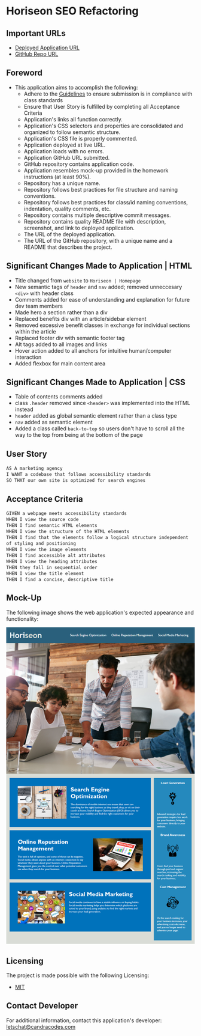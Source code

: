 # Horiseon SEO Refactoring

## Important URLs

* [Deployed Application URL](https://candracodes.github.io/horiseon-seo-refactoring/) 
* [GitHub Repo URL](https://github.com/candracodes/horiseon-seo-refactoring) 

## Foreword

* This application aims to accomplish the following:
    * Adhere to the [Guidelines](./guide/Homework-Guide/README.md) to ensure submission is in compliance with class standards
    * Ensure that User Story is fulfilled by completing all Acceptance Criteria
    * Application's links all function correctly.
    * Application's CSS selectors and properties are consolidated and organized to follow semantic structure.
    * Application's CSS file is properly commented.
    * Application deployed at live URL.
    * Application loads with no errors.
    * Application GitHub URL submitted.
    * GitHub repository contains application code.
    * Application resembles mock-up provided in the homework instructions (at least 90%).
    * Repository has a unique name.
    * Repository follows best practices for file structure and naming conventions.
    * Repository follows best practices for class/id naming conventions, indentation, quality comments, etc.
    * Repository contains multiple descriptive commit messages.
    * Repository contains quality README file with description, screenshot, and link to deployed application.
    * The URL of the deployed application.
    * The URL of the GitHub repository, with a unique name and a README that describes the project.

## Significant Changes Made to Application | HTML

* Title changed from `website` to `Horiseon | Homepage`
* New semantic tags of `header` and `nav` added; removed unneccesary `<div>` with header class
* Comments added for ease of understanding and explanation for future dev team members
* Made hero a section rather than a div
* Replaced benefits div with an article/sidebar element
* Removed excessive benefit classes in exchange for individual sections within the article
* Replaced footer div with semantic footer tag
* Alt tags added to all images and links
* Hover action added to all anchors for intuitive human/computer interaction
* Added flexbox for main content area


## Significant Changes Made to Application | CSS

* Table of contents comments added
* class `.header` removed since `<header>` was implemented into the HTML instead
* `header` added as global semantic element rather than a class type
* `nav` added as semantic element
* Added a class called `back-to-top` so users don't have to scroll all the way to the top from being at the bottom of the page

## User Story

```
AS A marketing agency
I WANT a codebase that follows accessibility standards
SO THAT our own site is optimized for search engines
```

## Acceptance Criteria

```
GIVEN a webpage meets accessibility standards
WHEN I view the source code
THEN I find semantic HTML elements
WHEN I view the structure of the HTML elements
THEN I find that the elements follow a logical structure independent of styling and positioning
WHEN I view the image elements
THEN I find accessible alt attributes
WHEN I view the heading attributes
THEN they fall in sequential order
WHEN I view the title element
THEN I find a concise, descriptive title
```

## Mock-Up

The following image shows the web application's expected appearance and functionality:

![The Horiseon webpage includes a navigation bar, a header image, and cards with text and images at the bottom of the page.](./assets/images/01-mockup-image.png)

## Licensing
The project is made possible with the following Licensing:
- [MIT](license.txt)

## Contact Developer
For additional information, contact this application's developer: letschat@candracodes.com